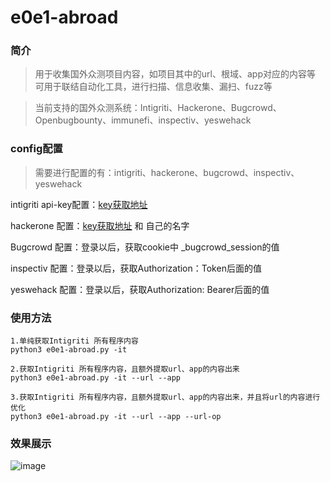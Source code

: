 # e0e1-abroad

### 简介

> 用于收集国外众测项目内容，如项目其中的url、根域、app对应的内容等
> 可用于联结自动化工具，进行扫描、信息收集、漏扫、fuzz等

> 当前支持的国外众测系统：Intigriti、Hackerone、Bugcrowd、Openbugbounty、immunefi、inspectiv、yeswehack

### config配置

> 需要进行配置的有：intigriti、hackerone、bugcrowd、inspectiv、yeswehack

intigriti api-key配置：[key获取地址](https://app.intigriti.com/researcher/personal-access-tokens)

hackerone 配置：[key获取地址](https://hackerone.com/settings/api_token/edit)   和 自己的名字

Bugcrowd 配置：登录以后，获取cookie中 _bugcrowd_session的值

inspectiv 配置：登录以后，获取Authorization：Token后面的值

yeswehack 配置：登录以后，获取Authorization: Bearer后面的值

### 使用方法

```
1.单纯获取Intigriti 所有程序内容
python3 e0e1-abroad.py -it

2.获取Intigriti 所有程序内容，且额外提取url、app的内容出来
python3 e0e1-abroad.py -it --url --app

3.获取Intigriti 所有程序内容，且额外提取url、app的内容出来，并且将url的内容进行优化
python3 e0e1-abroad.py -it --url --app --url-op
```
### 效果展示
![image](https://github.com/eeeeeeeeee-code/e0e1-abroad/assets/115862499/069ecfa2-ba08-4044-bedf-793106f715cc)


